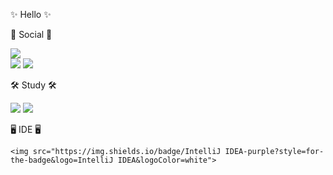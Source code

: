 ✨ Hello ✨

💬 Social 💬

</a> <a href="https://www.instagram.com/_hangsu_/">
    <img src="http://img.shields.io/badge/-Instagram-white?style=flat&logo=Instagram&link=https://instagram.com/fivepxint/">        
<a href="https://velog.io/@iamhangsu"><img src="https://img.shields.io/badge/Velog-3DDC84?style=flat-square&logo=Blogger&logoColor=white"/></a>
<a href="https://github.com/iamhangsu"><img src="https://hits.seeyoufarm.com/api/count/incr/badge.svg?url=https%3A%2F%2Fgithub.com%2Fseondal&count_bg=%23000000&title_bg=%23000000&icon=github.svg&icon_color=%23E7E7E7&title=GitHub&edge_flat=false)"/></a>

🛠️ Study 🛠️

<img src="https://img.shields.io/badge/JAVA-007396?style=for-the-badge&logo=java&logoColor=white">
<img src="https://img.shields.io/badge/Spring-6DB33F?style=for-the-badge&logo=Spring&logoColor=white">


🖥️ IDE 🖥️

    <img src="https://img.shields.io/badge/IntelliJ IDEA-purple?style=for-the-badge&logo=IntelliJ IDEA&logoColor=white">
